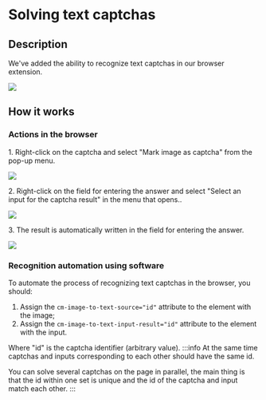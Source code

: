 ﻿---
sidebar_position: 1
draft: true
---

# Solving text captchas
## **Description**
We've added the ability to recognize text captchas in our browser extension.

![](captcha-solving.png) 
## **How it works**
### **Actions in the browser**
1\. Right-click on the captcha and select "Mark image as captcha" from the pop-up menu.

![](mark-as-captcha.png)

2\. Right-click on the field for entering the answer and select "Select an input for the captcha result" in the menu that opens..

![](select-input.png)

3\. The result is automatically written in the field for entering the answer.

![](Aspose.Words.f6d390ba-8e92-4611-b5a2-167a5168d8f1.004.png) 
### **Recognition automation using software**
To automate the process of recognizing text captchas in the browser, you should:
1. Assign the `cm-image-to-text-source="id"` attribute to the element with the image;
1. Assign the `cm-image-to-text-input-result="id"` attribute to the element with the input.

Where "id" is the captcha identifier (arbitrary value).
:::info 
At the same time captchas and inputs corresponding to each other should have the same id.

You can solve several captchas on the page in parallel, the main thing is that the id within one set is unique and the id of the captcha and input match each other.
:::
